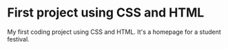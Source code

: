 # First project using CSS and HTML

My first coding project using CSS and HTML. It's a homepage for a student festival. 

